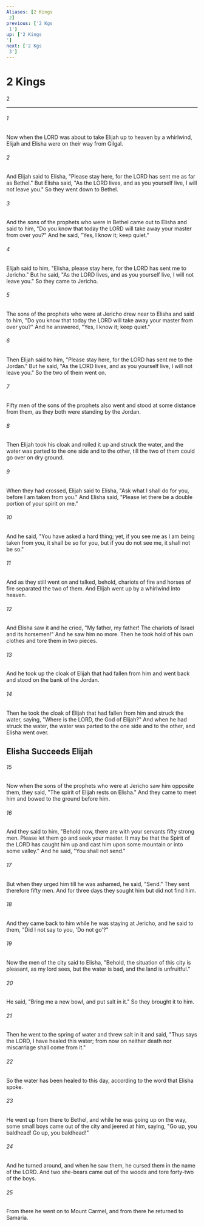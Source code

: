 ```yaml
---
Aliases: [2 Kings 2]
previous: ['2 Kgs 1']
up: ['2 Kings']
next: ['2 Kgs 3']
---
```

# 2 Kings 2

***
 

###### 1 
Now when the LORD was about to take Elijah up to heaven by a whirlwind, Elijah and Elisha were on their way from Gilgal.  

###### 2 
And Elijah said to Elisha, "Please stay here, for the LORD has sent me as far as Bethel." But Elisha said, "As the LORD lives, and as you yourself live, I will not leave you." So they went down to Bethel.  

###### 3 
And the sons of the prophets who were in Bethel came out to Elisha and said to him, "Do you know that today the LORD will take away your master from over you?" And he said, "Yes, I know it; keep quiet."  

###### 4 
Elijah said to him, "Elisha, please stay here, for the LORD has sent me to Jericho." But he said, "As the LORD lives, and as you yourself live, I will not leave you." So they came to Jericho.  

###### 5 
The sons of the prophets who were at Jericho drew near to Elisha and said to him, "Do you know that today the LORD will take away your master from over you?" And he answered, "Yes, I know it; keep quiet."  

###### 6 
Then Elijah said to him, "Please stay here, for the LORD has sent me to the Jordan." But he said, "As the LORD lives, and as you yourself live, I will not leave you." So the two of them went on.  

###### 7 
Fifty men of the sons of the prophets also went and stood at some distance from them, as they both were standing by the Jordan.  

###### 8 
Then Elijah took his cloak and rolled it up and struck the water, and the water was parted to the one side and to the other, till the two of them could go over on dry ground.  

###### 9 
When they had crossed, Elijah said to Elisha, "Ask what I shall do for you, before I am taken from you." And Elisha said, "Please let there be a double portion of your spirit on me."  

###### 10 
And he said, "You have asked a hard thing; yet, if you see me as I am being taken from you, it shall be so for you, but if you do not see me, it shall not be so."  

###### 11 
And as they still went on and talked, behold, chariots of fire and horses of fire separated the two of them. And Elijah went up by a whirlwind into heaven.  

###### 12 
And Elisha saw it and he cried, "My father, my father! The chariots of Israel and its horsemen!" And he saw him no more. Then he took hold of his own clothes and tore them in two pieces.  

###### 13 
And he took up the cloak of Elijah that had fallen from him and went back and stood on the bank of the Jordan.  

###### 14 
Then he took the cloak of Elijah that had fallen from him and struck the water, saying, "Where is the LORD, the God of Elijah?" And when he had struck the water, the water was parted to the one side and to the other, and Elisha went over.  ## Elisha Succeeds Elijah  

###### 15 
Now when the sons of the prophets who were at Jericho saw him opposite them, they said, "The spirit of Elijah rests on Elisha." And they came to meet him and bowed to the ground before him.  

###### 16 
And they said to him, "Behold now, there are with your servants fifty strong men. Please let them go and seek your master. It may be that the Spirit of the LORD has caught him up and cast him upon some mountain or into some valley." And he said, "You shall not send."  

###### 17 
But when they urged him till he was ashamed, he said, "Send." They sent therefore fifty men. And for three days they sought him but did not find him.  

###### 18 
And they came back to him while he was staying at Jericho, and he said to them, "Did I not say to you, 'Do not go'?"  

###### 19 
Now the men of the city said to Elisha, "Behold, the situation of this city is pleasant, as my lord sees, but the water is bad, and the land is unfruitful."  

###### 20 
He said, "Bring me a new bowl, and put salt in it." So they brought it to him.  

###### 21 
Then he went to the spring of water and threw salt in it and said, "Thus says the LORD, I have healed this water; from now on neither death nor miscarriage shall come from it."  

###### 22 
So the water has been healed to this day, according to the word that Elisha spoke.  

###### 23 
He went up from there to Bethel, and while he was going up on the way, some small boys came out of the city and jeered at him, saying, "Go up, you baldhead! Go up, you baldhead!"  

###### 24 
And he turned around, and when he saw them, he cursed them in the name of the LORD. And two she-bears came out of the woods and tore forty-two of the boys.  

###### 25 
From there he went on to Mount Carmel, and from there he returned to Samaria.
